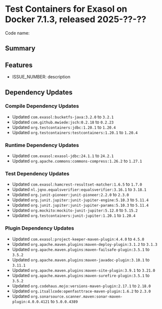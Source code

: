 # Test Containers for Exasol on Docker 7.1.3, released 2025-??-??

Code name:

## Summary

## Features

* ISSUE_NUMBER: description

## Dependency Updates

### Compile Dependency Updates

* Updated `com.exasol:bucketfs-java:3.2.0` to `3.2.1`
* Updated `com.github.mwiede:jsch:0.2.18` to `0.2.23`
* Updated `org.testcontainers:jdbc:1.20.1` to `1.20.4`
* Updated `org.testcontainers:testcontainers:1.20.1` to `1.20.4`

### Runtime Dependency Updates

* Updated `com.exasol:exasol-jdbc:24.1.1` to `24.2.1`
* Updated `org.apache.commons:commons-compress:1.26.2` to `1.27.1`

### Test Dependency Updates

* Updated `com.exasol:hamcrest-resultset-matcher:1.6.5` to `1.7.0`
* Updated `nl.jqno.equalsverifier:equalsverifier:3.16.1` to `3.18.1`
* Updated `org.junit-pioneer:junit-pioneer:2.2.0` to `2.3.0`
* Updated `org.junit.jupiter:junit-jupiter-engine:5.10.3` to `5.11.4`
* Updated `org.junit.jupiter:junit-jupiter-params:5.10.3` to `5.11.4`
* Updated `org.mockito:mockito-junit-jupiter:5.12.0` to `5.15.2`
* Updated `org.testcontainers:junit-jupiter:1.20.1` to `1.20.4`

### Plugin Dependency Updates

* Updated `com.exasol:project-keeper-maven-plugin:4.4.0` to `4.5.0`
* Updated `org.apache.maven.plugins:maven-deploy-plugin:3.1.2` to `3.1.3`
* Updated `org.apache.maven.plugins:maven-failsafe-plugin:3.5.1` to `3.5.2`
* Updated `org.apache.maven.plugins:maven-javadoc-plugin:3.10.1` to `3.11.1`
* Updated `org.apache.maven.plugins:maven-site-plugin:3.9.1` to `3.21.0`
* Updated `org.apache.maven.plugins:maven-surefire-plugin:3.5.1` to `3.5.2`
* Updated `org.codehaus.mojo:versions-maven-plugin:2.17.1` to `2.18.0`
* Updated `org.itsallcode:openfasttrace-maven-plugin:1.6.2` to `2.3.0`
* Updated `org.sonarsource.scanner.maven:sonar-maven-plugin:4.0.0.4121` to `5.0.0.4389`
